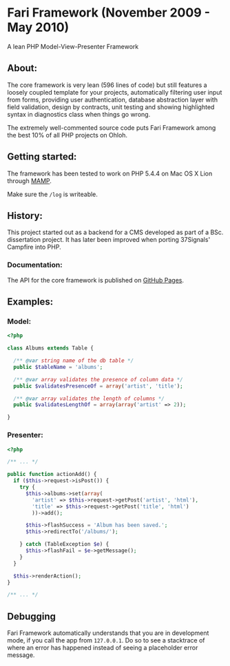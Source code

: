 # Fari Framework (November 2009 - May 2010)

A lean PHP Model-View-Presenter Framework

## About:

The core framework is very lean (596 lines of code) but still features a loosely coupled template for your projects, automatically filtering user input from forms, providing user authentication, database abstraction layer with field validation, design by contracts, unit testing and showing highlighted syntax in diagnostics class when things go wrong.

The extremely well-commented source code puts Fari Framework among the best 10% of all PHP projects on Ohloh.

## Getting started:

The framework has been tested to work on PHP 5.4.4 on Mac OS X Lion through [MAMP](http://www.mamp.info/en/index.html).

Make sure the `/log` is writeable.

## History:

This project started out as a backend for a CMS developed as part of a BSc. dissertation project. It has later been improved when porting 37Signals' Campfire into PHP.

### Documentation:

The API for the core framework is published on [GitHub Pages](http://radekstepan.github.com/Fari-Framework/package-Fari.html).

## Examples:

### Model:

```php
<?php

class Albums extends Table {

  /** @var string name of the db table */
  public $tableName = 'albums';

  /** @var array validates the presence of column data */
  public $validatesPresenceOf = array('artist', 'title');

  /** @var array validates the length of columns */
  public $validatesLengthOf = array(array('artist' => 2));

}
```

### Presenter:

```php
<?php

/** ... */

public function actionAdd() {
  if ($this->request->isPost()) {
    try {
      $this->albums->set(array(
        'artist' => $this->request->getPost('artist', 'html'),
        'title' => $this->request->getPost('title', 'html')
        ))->add();

      $this->flashSuccess = 'Album has been saved.';
      $this->redirectTo('/albums/');

    } catch (TableException $e) {
      $this->flashFail = $e->getMessage();
    }
  }

  $this->renderAction();
}

/** ... */
```

## Debugging

Fari Framework automatically understands that you are in development mode, if you call the app from `127.0.0.1`. Do so to see a stacktrace of where an error has happened instead of seeing a placeholder error message.